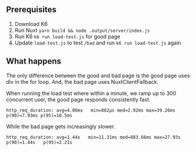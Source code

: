 ## Prerequisites

1. Download K6
2. Run Nuxt `yarn build && node .output/server/index.js`
3. Run K6 `k6 run load-test.js` for good page
4. Update `load-test.js` to test `/bad` and run `k6 run load-test.js` again

## What happens

The only difference between the good and bad page is the good page uses div in the for loop. And, the bad page uses NuxtClientFallback.

When running the load test where within a minute, we ramp up to 300 concurrent user, the good page responds consistently fast.

`http_req_duration: avg=4.06ms   min=882µs med=2.92ms max=39.26ms p(90)=7.93ms p(95)=10.5ms`

While the bad page gets increasingly slower.

`http_req_duration: avg=1.44s   min=11.31ms med=883.66ms max=27.93s p(90)=1.44s   p(95)=2.21s`
